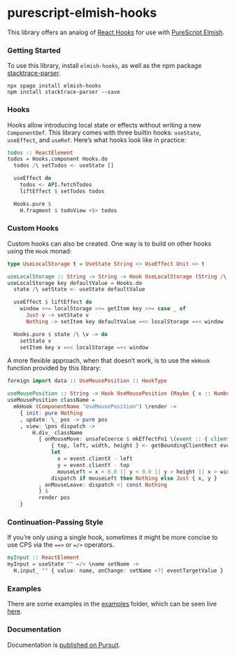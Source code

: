 # purescript-elmish-hooks

This library offers an analog of [React Hooks](https://reactjs.org/docs/hooks-intro.html) for use with [PureScript Elmish](https://github.com/collegevine/purescript-elmish).

### Getting Started

To use this library, install `elmish-hooks`, as well as the npm package [stacktrace-parser](https://github.com/errwischt/stacktrace-parser).

```
npx spago install elmish-hooks
npm install stacktrace-parser --save
```

### Hooks

Hooks allow introducing local state or effects without writing a new `ComponentDef`. This library comes with three builtin hooks: `useState`, `useEffect`, and `useRef`. Here’s what hooks look like in practice:

```purs
todos :: ReactElement
todos = Hooks.component Hooks.do
  todos /\ setTodos <- useState []

  useEffect do
    todos <- API.fetchTodos
    liftEffect $ setTodos todos

  Hooks.pure $
    H.fragment $ todoView <$> todos
```

### Custom Hooks

Custom hooks can also be created. One way is to build on other hooks using the `Hook` monad:

```purs
type UseLocalStorage t = UseState String <> UseEffect Unit <> t

useLocalStorage :: String -> String -> Hook UseLocalStorage (String /\ Dispatch String)
useLocalStorage key defaultValue = Hooks.do
  state /\ setState <- useState defaultValue

  useEffect $ liftEffect do
    window >>= localStorage >>= getItem key >>= case _ of
      Just v -> setState v
      Nothing -> setItem key defaultValue =<< localStorage =<< window

  Hooks.pure $ state /\ \v -> do
    setState v
    setItem key v =<< localStorage =<< window
```

A more flexible approach, when that doesn’t work, is to use the `mkHook` function provided by this library:

```purs
foreign import data :: UseMousePosition :: HookType

useMousePosition :: String -> Hook UseMousePosition (Maybe { x :: Number, y :: Number })
useMousePosition className =
  mkHook (ComponentName "UseMousePosition") \render ->
    { init: pure Nothing
    , update: \_ pos -> pure pos
    , view: \pos dispatch ->
        H.div_ className
          { onMouseMove: unsafeCoerce $ mkEffectFn1 \(event :: { clientX :: Number, clientY :: Number, currentTarget :: HTMLElement }) -> do
              { top, left, width, height } <- getBoundingClientRect event.currentTarget
              let
                x = event.clientX - left
                y = event.clientY - top
                mouseLeft = x < 0.0 || y < 0.0 || y > height || x > width
              dispatch if mouseLeft then Nothing else Just { x, y }
          , onMouseLeave: dispatch <| const Nothing
          } $
          render pos
    }
```

### Continuation-Passing Style

If you’re only using a single hook, sometimes it might be more concise to use CPS via the `==>` or `=/>` operators.

```purs
myInput :: ReactElement
myInput = useState "" =/> \name setName ->
  H.input_ "" { value: name, onChange: setName <?| eventTargetValue }
```

### Examples

There are some examples in the [examples](https://github.com/collegevine/purescript-elmish-hooks/tree/main/examples) folder, which can be seen live [here](https://collegevine.github.io/purescript-elmish-hooks).

### Documentation

Documentation is [published on Pursuit](https://pursuit.purescript.org/packages/purescript-elmish-hooks).
